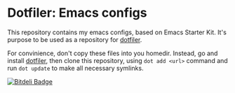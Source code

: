 Dotfiler: Emacs configs
=======================

This repository contains my emacs configs, based on Emacs Starter Kit.
It's purpose to be used as a repository for [dotfiler][].

For convinience, don't copy these files into you homedir. Instead,
go and install [dotfiler][], then clone this repository, using
`dot add <url>` command and run `dot update` to make all necessary
symlinks.

[![Bitdeli Badge](https://d2weczhvl823v0.cloudfront.net/svetlyak40wt/dot-emacs/trend.png)](https://bitdeli.com/free "Bitdeli Badge")

[dotfiler]: https://github.com/svetlyak40wt/dotfiler